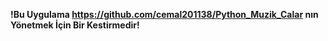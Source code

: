 **!Bu Uygulama https://github.com/cemal201138/Python_Muzik_Calar nın Yönetmek İçin Bir Kestirmedir!**
